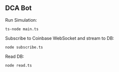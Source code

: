 ## DCA Bot

Run Simulation:

```
ts-node main.ts
```

Subscribe to Coinbase WebSocket and stream to DB:

```
node subscribe.ts
```

Read DB:

```
node read.ts
```
